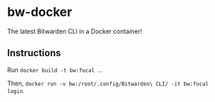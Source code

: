 # bw-docker
The latest Bitwarden CLI in a Docker container!

## Instructions
Run `docker build -t bw:focal .`.

Then, `docker run -v bw:/root/.config/Bitwarden\ CLI/ -it bw:focal login`.
